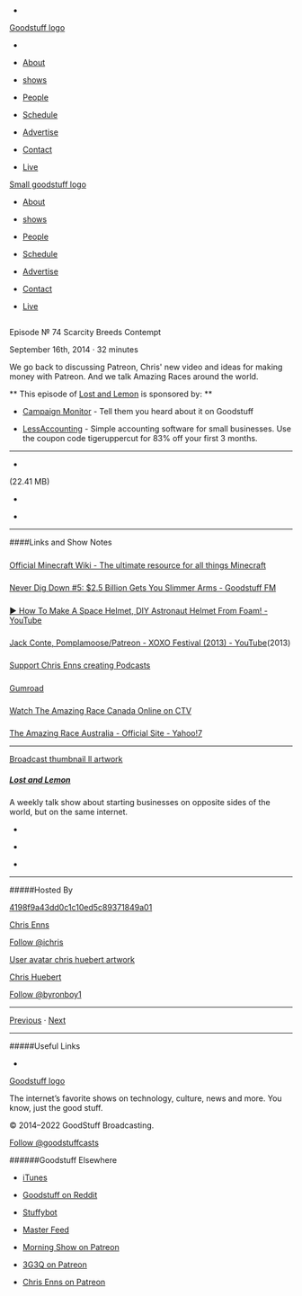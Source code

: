 

-
[Goodstuff logo](http://www.goodstuff.network/)[](/assets/goodstuff_logo-17c1fe6f378352de5d7345f76152130b.svg)

-


-  [About](/about)

-  [shows](/shows)

-  [People](/people)

-  [Schedule](/schedule)

-  [Advertise](/advertise)

-  [Contact](/contact)

-  [Live](/live)


[Small goodstuff logo](http://www.goodstuff.network/)[](/assets/small_goodstuff_logo-bf032e72b9ec41494f4d90905f1ad619.svg)


-  [About](/about)

-  [shows](/shows)

-  [People](/people)

-  [Schedule](/schedule)

-  [Advertise](/advertise)

-  [Contact](/contact)

-  [Live](/live)


##
Episode № 74
Scarcity Breeds Contempt


September 16th, 2014
·
32
minutes


We go back to discussing Patreon, Chris' new video and ideas for making money with Patreon. And we talk Amazing Races around the world.


**
This episode of
[Lost and Lemon](/ll)
is sponsored by:
**


-  [Campaign Monitor](http://www.campaignmonitor.com/) - Tell them you heard about it on Goodstuff

-  [LessAccounting](https://lessaccounting.com) - Simple accounting software for small businesses. Use the coupon code tigeruppercut for 83% off your first 3 months.


------------------------------


-
[](https://podcasts-1.feedpress.co/10591/ll-74.mp3)(22.41 MB)

-
[](http://twitter.com/intent/tweet?text=Lost%20and%20Lemon%20%E2%84%96%2074%20on%20@goodstuff_fm%20-%20http://goodstuff.network/ll/74)

-
[](http://www.facebook.com/sharer/sharer.php?u=http://goodstuff.network/ll/74)


------------------------------


####Links and Show Notes

#####
[Official Minecraft Wiki - The ultimate resource for all things Minecraft](http://minecraft.gamepedia.com/Minecraft_Wiki)


#####
[Never Dig Down #5: $2.5 Billion Gets You Slimmer Arms - Goodstuff FM](http://goodstuff.network/neverdigdown/5)


#####
[▶ How To Make A Space Helmet, DIY Astronaut Helmet From Foam! - YouTube](https://www.youtube.com/watch?v=8mbOfBFZvaU)


#####
[Jack Conte, Pomplamoose/Patreon - XOXO Festival (2013) - YouTube](https://www.youtube.com/watch?v=K9NjntTUJ1Q)(2013)


#####
[Support Chris Enns creating Podcasts](http://www.patreon.com/ichris)


#####
[Gumroad](https://gumroad.com/)


#####
[Watch The Amazing Race Canada Online on CTV](http://www.ctv.ca/TheAmazingRaceCanada.aspx#tab=all)


#####
[The Amazing Race Australia - Official Site - Yahoo!7](https://au.tv.yahoo.com/the-amazing-race-australia/#page1)


------------------------------


[Broadcast thumbnail ll artwork](/ll)[](https://goodstuffs3.s3.amazonaws.com/uploads/broadcast/image/26/broadcast_thumbnail_ll_artwork.png)

##### [Lost and Lemon](/ll)


A weekly talk show about starting businesses on opposite sides of the world, but on the same internet.

-
[](https://itunes.apple.com/ca/podcast/lost-lemon-brothers-in-business/id467564174?mt=2)

-
[](http://feeds.goodstuff.network/ll)

-
[](mailto:chris@goodstuff.network?cc=sponsorship%40goodstuff.network&subject=%5BGoodStuff%20FM%5D%20Sponsorship%20Inquiry%20for%20Lost%20and%20Lemon)


------------------------------


#####Hosted By


[4198f9a43dd0c1c10ed5c89371849a01](/people/chris-enns)[](http://gravatar.com/avatar/4198f9a43dd0c1c10ed5c89371849a01.png?s=300&r=pg)

[Chris Enns](/people/chris-enns)


[Follow @ichris](https://twitter.com/ichris)


[User avatar chris huebert artwork](/people/chris-huebert)[](https://goodstuffs3.s3.amazonaws.com/uploads/user/avatar/41/user_avatar_chris-huebert_artwork.png)

[Chris Huebert](/people/chris-huebert)


[Follow @byronboy1](https://twitter.com/byronboy1)


------------------------------


[Previous](/ll/73)
·
[Next](/ll/75)


------------------------------


#####Useful Links

-
[](mailto:chris@goodstuff.network?subject=%5BGoodstuff%20FM%5D%20Feedback%20for%20Lost%20and%20Lemon)


[Goodstuff logo](http://www.goodstuff.network/)[](/assets/goodstuff_logo-17c1fe6f378352de5d7345f76152130b.svg)


The internet’s favorite shows on technology, culture, news and more. You know, just the good stuff.


© 2014–2022 GoodStuff Broadcasting.

[Follow @goodstuffcasts](https://twitter.com/goodstuffcasts)


######Goodstuff Elsewhere

-  [iTunes](https://itunes.apple.com/us/artist/goodstuff-fm/id843385597?mt=2)

-  [Goodstuff on Reddit](https://www.reddit.com/r/Goodstuff_fm/)

-  [Stuffybot](http://stuffybot.goodstuff.network)

-  [Master Feed](/master/feed)

-  [Morning Show on Patreon](https://www.patreon.com/morningshow)

-  [3G3Q on Patreon](https://www.patreon.com/3g3q)

-  [Chris Enns on Patreon](https://www.patreon.com/ichris)
